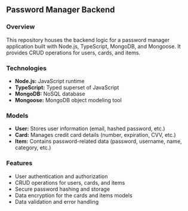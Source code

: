 ## Password Manager Backend

### Overview

This repository houses the backend logic for a password manager application built with Node.js, TypeScript, MongoDB, and Mongoose. It provides CRUD operations for users, cards, and items.

### Technologies

- **Node.js:** JavaScript runtime
- **TypeScript:** Typed superset of JavaScript
- **MongoDB:** NoSQL database
- **Mongoose:** MongoDB object modeling tool

### Models

- **User:** Stores user information (email, hashed password, etc.)
- **Card:** Manages credit card details (number, expiration, CVV, etc.)
- **Item:** Contains password-related data (password, username, name, category, etc.)

### Features

- User authentication and authorization
- CRUD operations for users, cards, and items
- Secure password hashing and storage
- Data encryption for the cards and items models
- Data validation and error handling
